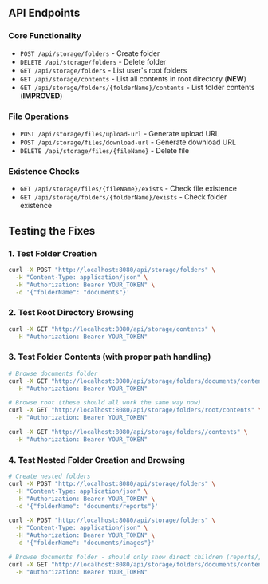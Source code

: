 ## API Endpoints

### Core Functionality
- `POST /api/storage/folders` - Create folder
- `DELETE /api/storage/folders` - Delete folder
- `GET /api/storage/folders` - List user's root folders
- `GET /api/storage/contents` - List all contents in root directory (**NEW**)
- `GET /api/storage/folders/{folderName}/contents` - List folder contents (**IMPROVED**)

### File Operations
- `POST /api/storage/files/upload-url` - Generate upload URL
- `POST /api/storage/files/download-url` - Generate download URL
- `DELETE /api/storage/files/{fileName}` - Delete file

### Existence Checks
- `GET /api/storage/files/{fileName}/exists` - Check file existence
- `GET /api/storage/folders/{folderName}/exists` - Check folder existence

## Testing the Fixes

### 1. Test Folder Creation
```bash
curl -X POST "http://localhost:8080/api/storage/folders" \
  -H "Content-Type: application/json" \
  -H "Authorization: Bearer YOUR_TOKEN" \
  -d '{"folderName": "documents"}'
```

### 2. Test Root Directory Browsing
```bash
curl -X GET "http://localhost:8080/api/storage/contents" \
  -H "Authorization: Bearer YOUR_TOKEN"
```

### 3. Test Folder Contents (with proper path handling)
```bash
# Browse documents folder
curl -X GET "http://localhost:8080/api/storage/folders/documents/contents" \
  -H "Authorization: Bearer YOUR_TOKEN"

# Browse root (these should all work the same way now)
curl -X GET "http://localhost:8080/api/storage/folders/root/contents" \
  -H "Authorization: Bearer YOUR_TOKEN"

curl -X GET "http://localhost:8080/api/storage/folders//contents" \
  -H "Authorization: Bearer YOUR_TOKEN"
```

### 4. Test Nested Folder Creation and Browsing
```bash
# Create nested folders
curl -X POST "http://localhost:8080/api/storage/folders" \
  -H "Content-Type: application/json" \
  -H "Authorization: Bearer YOUR_TOKEN" \
  -d '{"folderName": "documents/reports"}'

curl -X POST "http://localhost:8080/api/storage/folders" \
  -H "Content-Type: application/json" \
  -H "Authorization: Bearer YOUR_TOKEN" \
  -d '{"folderName": "documents/images"}'

# Browse documents folder - should only show direct children (reports/, images/)
curl -X GET "http://localhost:8080/api/storage/folders/documents/contents" \
  -H "Authorization: Bearer YOUR_TOKEN"
```